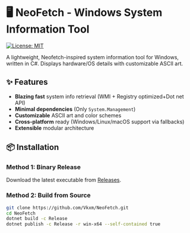 ﻿# 🖥️ NeoFetch - Windows System Information Tool


[![License: MIT](https://img.shields.io/badge/License-MIT-blue.svg)](https://opensource.org/licenses/MIT)

A lightweight, Neofetch-inspired system information tool for Windows, written in C#. Displays hardware/OS details with customizable ASCII art.



## ✨ Features

- **Blazing fast** system info retrieval (WMI + Registry optimized+Dot net API)
- **Minimal dependencies** (Only `System.Management`)
- **Customizable** ASCII art and color schemes
- **Cross-platform** ready (Windows/Linux/macOS support via fallbacks)
- **Extensible** modular architecture

## 📦 Installation

### Method 1: Binary Release
Download the latest executable from [Releases](https://github.com/Vkxm/NeoFetch/releases).

### Method 2: Build from Source
```bash
git clone https://github.com/Vkxm/NeoFetch.git
cd NeoFetch
dotnet build -c Release
dotnet publish -c Release -r win-x64 --self-contained true